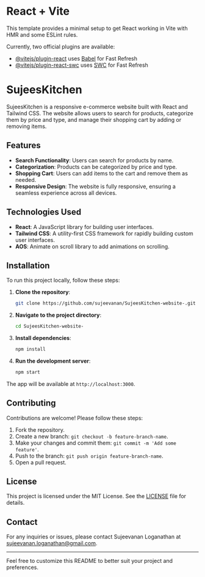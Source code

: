 # React + Vite

This template provides a minimal setup to get React working in Vite with HMR and some ESLint rules.

Currently, two official plugins are available:

- [@vitejs/plugin-react](https://github.com/vitejs/vite-plugin-react/blob/main/packages/plugin-react/README.md) uses [Babel](https://babeljs.io/) for Fast Refresh
- [@vitejs/plugin-react-swc](https://github.com/vitejs/vite-plugin-react-swc) uses [SWC](https://swc.rs/) for Fast Refresh



# SujeesKitchen

SujeesKitchen is a responsive e-commerce website built with React and Tailwind CSS. The website allows users to search for products, categorize them by price and type, and manage their shopping cart by adding or removing items.

## Features

- **Search Functionality**: Users can search for products by name.
- **Categorization**: Products can be categorized by price and type.
- **Shopping Cart**: Users can add items to the cart and remove them as needed.
- **Responsive Design**: The website is fully responsive, ensuring a seamless experience across all devices.

## Technologies Used

- **React**: A JavaScript library for building user interfaces.
- **Tailwind CSS**: A utility-first CSS framework for rapidly building custom user interfaces.
- **AOS**: Animate on scroll library to add animations on scrolling.



## Installation

To run this project locally, follow these steps:

1. **Clone the repository**:
   ```bash
   git clone https://github.com/sujeevanan/SujeesKitchen-website-.git
   ```
2. **Navigate to the project directory**:
   ```bash
   cd SujeesKitchen-website-
   ```
3. **Install dependencies**:
   ```bash
   npm install
   ```
4. **Run the development server**:
   ```bash
   npm start
   ```

The app will be available at `http://localhost:3000`.

## Contributing

Contributions are welcome! Please follow these steps:

1. Fork the repository.
2. Create a new branch: `git checkout -b feature-branch-name`.
3. Make your changes and commit them: `git commit -m 'Add some feature'`.
4. Push to the branch: `git push origin feature-branch-name`.
5. Open a pull request.

## License

This project is licensed under the MIT License. See the [LICENSE](LICENSE) file for details.

## Contact

For any inquiries or issues, please contact Sujeevanan Loganathan at sujeevanan.loganathan@gmail.com.

---

Feel free to customize this README to better suit your project and preferences.
